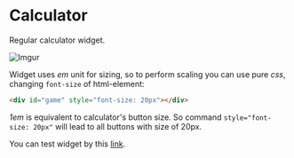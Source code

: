 # Calculator
Regular calculator widget.

![Imgur](https://i.imgur.com/Z2eqdf8.png)

Widget uses _em_ unit for sizing, so to perform scaling you can use
pure _css_, changing `font-size` of html-element:

```html
<div id="game" style="font-size: 20px"></div>
```

_1em_ is equivalent to calculator's button size. So command
`style="font-size: 20px"` will lead to all buttons with size of 20px.

You can test widget by this [link](https://dmitriy-kiselyov.github.io/Calculator/).
